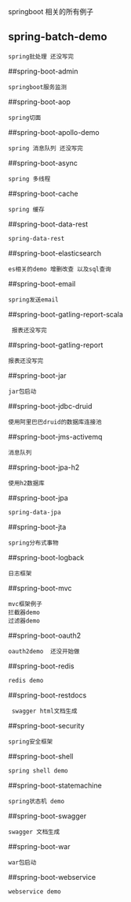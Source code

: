 springboot 相关的所有例子
## spring-batch-demo

    spring批处理 还没写完
    
##spring-boot-admin

    springboot服务监测
    
##spring-boot-aop

    spring切面
##spring-boot-apollo-demo

    spring 消息队列 还没写完
    
##spring-boot-async	  

    spring 多线程
    
##spring-boot-cache	

    spring 缓存
    
##spring-boot-data-rest	 
   
    spring-data-rest

##spring-boot-elasticsearch	

    es相关的demo 增删改查 以及sql查询
   
##spring-boot-email	

    spring发送email

##spring-boot-gatling-report-scala	
    
     报表还没写完
     
##spring-boot-gatling-report	
    
    报表还没写完

##spring-boot-jar	

    jar包启动

##spring-boot-jdbc-druid	
    
    使用阿里巴巴druid的数据库连接池

##spring-boot-jms-activemq	

    消息队列

##spring-boot-jpa-h2	

    使用h2数据库

##spring-boot-jpa	
 
    spring-data-jpa
    
##spring-boot-jta
	
	spring分布式事物

##spring-boot-logback	

    日志框架

##spring-boot-mvc	
    
    mvc框架例子
    拦截器demo
    过滤器demo

##spring-boot-oauth2	

    oauth2demo  还没开始做

##spring-boot-redis	

    redis demo

##spring-boot-restdocs	

     swagger html文档生成

##spring-boot-security

    spring安全框架

##spring-boot-shell	

    spring shell demo

##spring-boot-statemachine	

    spring状态机 demo

##spring-boot-swagger	
    
    swagger 文档生成  
    
##spring-boot-war	

    war包启动

##spring-boot-webservice

    webservice demo
